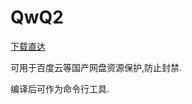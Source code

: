 # QwQ2

[下载直达](https://github.com/userElaina/naive-confuse/releases/download/0.0.3/qwq2.exe)

可用于百度云等国产网盘资源保护,防止封禁.

编译后可作为命令行工具.


